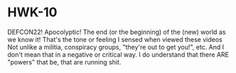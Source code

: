 # HWK-10
DEFCON22!
 Apocolyptic! 
 The end (or the beginning) of the (new) world as we know it!
That's the tone or feeling I sensed when viewed these videos
Not unlike a militia, conspiracy groups, "they're out to get you!", etc.
And I don't mean that in a negative or critical way.  I do understand that there ARE "powers" that be, that are running shit.
